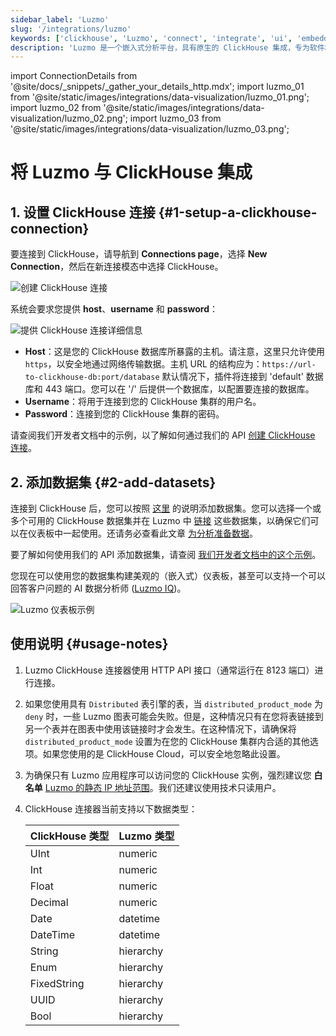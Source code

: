```yaml
---
sidebar_label: 'Luzmo'
slug: '/integrations/luzmo'
keywords: ['clickhouse', 'Luzmo', 'connect', 'integrate', 'ui', 'embedded']
description: 'Luzmo 是一个嵌入式分析平台，具有原生的 ClickHouse 集成，专为软件和 SaaS 应用程序而设计。'
---
```

import ConnectionDetails from '@site/docs/_snippets/_gather_your_details_http.mdx';
import luzmo_01 from '@site/static/images/integrations/data-visualization/luzmo_01.png';
import luzmo_02 from '@site/static/images/integrations/data-visualization/luzmo_02.png';
import luzmo_03 from '@site/static/images/integrations/data-visualization/luzmo_03.png';


# 将 Luzmo 与 ClickHouse 集成

## 1. 设置 ClickHouse 连接 {#1-setup-a-clickhouse-connection}

要连接到 ClickHouse，请导航到 **Connections page**，选择 **New Connection**，然后在新连接模态中选择 ClickHouse。

<p>
  <img src={luzmo_01} class="image" alt="创建 ClickHouse 连接" />
</p>

系统会要求您提供 **host**、**username** 和 **password**：

<p>
  <img src={luzmo_02} class="image" alt="提供 ClickHouse 连接详细信息" />
</p>

*   **Host**：这是您的 ClickHouse 数据库所暴露的主机。请注意，这里只允许使用 `https`，以安全地通过网络传输数据。主机 URL 的结构应为：`https://url-to-clickhouse-db:port/database`
    默认情况下，插件将连接到 'default' 数据库和 443 端口。您可以在 '/' 后提供一个数据库，以配置要连接的数据库。
*   **Username**：将用于连接到您的 ClickHouse 集群的用户名。
*   **Password**：连接到您的 ClickHouse 集群的密码。

请查阅我们开发者文档中的示例，以了解如何通过我们的 API [创建 ClickHouse 连接](https://developer.luzmo.com/api/createAccount?exampleSection=AccountCreateClickhouseRequestBody)。

## 2. 添加数据集 {#2-add-datasets}

连接到 ClickHouse 后，您可以按照 [这里](https://academy.luzmo.com/article/ldx3iltg) 的说明添加数据集。您可以选择一个或多个可用的 ClickHouse 数据集并在 Luzmo 中 [链接](https://academy.luzmo.com/article/gkrx48x5) 这些数据集，以确保它们可以在仪表板中一起使用。还请务必查看此文章 [为分析准备数据](https://academy.luzmo.com/article/u492qov0)。

要了解如何使用我们的 API 添加数据集，请查阅 [我们开发者文档中的这个示例](https://developer.luzmo.com/api/createDataprovider?exampleSection=DataproviderCreateClickhouseRequestBody)。

您现在可以使用您的数据集构建美观的（嵌入式）仪表板，甚至可以支持一个可以回答客户问题的 AI 数据分析师 ([Luzmo IQ](https://luzmo.com/iq))。

<p>
  <img src={luzmo_03} class="image" alt="Luzmo 仪表板示例" />
</p>

## 使用说明 {#usage-notes}

1. Luzmo ClickHouse 连接器使用 HTTP API 接口（通常运行在 8123 端口）进行连接。
2. 如果您使用具有 `Distributed` 表引擎的表，当 `distributed_product_mode` 为 `deny` 时，一些 Luzmo 图表可能会失败。但是，这种情况只有在您将表链接到另一个表并在图表中使用该链接时才会发生。在这种情况下，请确保将 `distributed_product_mode` 设置为在您的 ClickHouse 集群内合适的其他选项。如果您使用的是 ClickHouse Cloud，可以安全地忽略此设置。
3. 为确保只有 Luzmo 应用程序可以访问您的 ClickHouse 实例，强烈建议您 **白名单** [Luzmo 的静态 IP 地址范围](https://academy.luzmo.com/article/u9on8gbm)。我们还建议使用技术只读用户。
4. ClickHouse 连接器当前支持以下数据类型：

    | ClickHouse 类型 | Luzmo 类型 |
    | --- | --- |
    | UInt | numeric |
    | Int | numeric |
    | Float | numeric |
    | Decimal | numeric |
    | Date | datetime |
    | DateTime | datetime |
    | String | hierarchy |
    | Enum | hierarchy |
    | FixedString | hierarchy |
    | UUID | hierarchy |
    | Bool | hierarchy |
